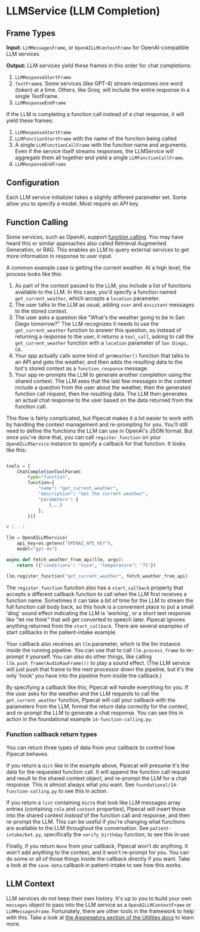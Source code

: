 # LLMService (LLM Completion)

## Frame Types

**Input:** `LLMMessagesFrame`, or `OpenAILLMContextFrame` for OpenAI-compatible LLM services

**Output:** LLM services yield these frames in this order for chat completions:

1. `LLMResponseStartFrame`
2. `TextFrame`s. Some services (like GPT-4) stream responses one word (token) at a time. Others, like Groq, will include the entire response in a single TextFrame.
3. `LLMResponseEndFrame`

If the LLM is completing a function call instead of a chat response, it will yield these frames:

1. `LLMResponseStartFrame`
2. `LLMFunctionStartFrame` with the name of the function being called
3. A single `LLMFunctionCallFrame` with the function name and arguments. Even if the service itself streams responses, the LLMService will aggregate them all together and yield a single `LLMFunctionCallFrame`.
4. `LLMResponseEndFrame`

## Configuration

Each LLM service initializer takes a slightly different parameter set. Some allow you to specify a model. Most require an API key.

## Function Calling

Some services, such as OpenAI, support [function calling](https://platform.openai.com/docs/guides/function-calling). You may have heard this or similar approaches also called Retrieval Augmented Generation, or RAG. This enables an LLM to query external services to get more information in response to user input.

A common example case is getting the current weather. At a high level, the process looks like this:

1. As part of the context passed to the LLM, you include a list of functions available to the LLM. In this case, you'd specify a function named `get_current_weather`, which accepts a `location` parameter.
2. The user talks to the LLM as usual, adding `user` and `assistant` messages to the stored context.
3. The user asks a question like "What's the weather going to be in San Diego tomorrow?" The LLM recognizes it needs to use the `get_current_weather` function to answer this question, so instead of returning a response to the user, it returns a `tool_call`, asking to call the `get_current_weather` function with a `location` parameter of `San Diego, CA`.
4. Your app actually calls some kind of `getWeather()` function that talks to an API and gets the weather, and then adds the resulting data to the bot's stored context as a `function_response` message.
5. Your app re-prompts the LLM to generate another completion using the shared context. The LLM sees that the last few messages in the context include a question from the user about the weather, then the generated function call request, then the resulting data. The LLM then generates an actual chat response to the user based on the data returned from the function call.

This flow is fairly complicated, but Pipecat makes it a lot easier to work with by handling the context management and re-prompting for you. You'll still need to define the functions the LLM can use in OpenAI's JSON format. But once you've done that, you can call `register_function` on your `OpenAILLMService` instance to specify a callback for that function. It looks like this:

```python

tools = [
    ChatCompletionToolParam(
        type="function",
        function={
            "name": "get_current_weather",
            "description": "Get the current weather",
            "parameters": {
                (...)
            },
        })]

# (...)

llm = OpenAILLMService(
    api_key=os.getenv("OPENAI_API_KEY"),
    model="gpt-4o")

async def fetch_weather_from_api(llm, args):
    return ({"conditions": "nice", "temperature": "75"})

llm.register_function("get_current_weather", fetch_weather_from_api)
```

The `register_function` function also has a `start_callback` property that accepts a different callback function to call when the LLM first receives a function name. Sometimes it can take a bit of time for the LLM to stream the full function call body back, so this hook is a convenient place to put a small 'ding' sound effect indicating the LLM is 'working', or a short text response like "let me think" that will get converted to speech later. Pipecat ignores anything returned from the `start_callback`. There are several examples of start callbacks in the patient-intake example.

Your callback also receives an `llm` parameter, which is the llm instance inside the running pipeline. You can use that to call `llm.process_frame` to re-prompt it yourself. You can also do other things, like calling `llm.push_frame(AudioRawFrame())` to play a sound effect. (The LLM service will just push that frame to the next processor down the pipeline, but it's the only 'hook' you have into the pipeline from inside the callback.)

By specifying a callback like this, Pipecat will handle everything for you. If the user asks for the weather and the LLM requests to call the `get_current_weather` function, Pipecat will call your callback with the parameters from the LLM, format the return data correctly for the context, and re-prompt the LLM to generate a chat response. You can see this in action in the foundational example `14-function-calling.py`.

### Function callback return types

You can return three types of data from your callback to control how Pipecat behaves.

If you return a `dict` like in the example above, Pipecat will presume it's the data for the requested function call. It will append the function call request and result to the shared context object, and re-prompt the LLM for a chat response. This is almost always what you want. See `foundational/14-function-calling.py` to see this in action.

If you return a `list` containing `dict`s that look like LLM messages array entries (containing `role` and `content` properties), Pipecat will insert those into the shared context _instead_ of the function call and response, and then re-prompt the LLM. This can be useful if you're changing what functions are available to the LLM throughout the conversation. See `patient-intake/bot.py`, specifically the `verify_birthday` function, to see this in use.

Finally, if you return `None` from your callback, Pipecat won't do anything. It won't add anything to the context, and it won't re-prompt for you. You can do some or all of those things inside the callback directly if you want. Take a look at the `save-data` callback in patient-intake to see how this works.

## LLM Context

LLM services do not keep their own history. It's up to you to build your own `messages` object to pass into the LLM service as a `OpenAILLMContextFrame` or `LLMMessagesFrame`. Fortunately, there are other tools in the framework to help with this. Take a look at [the Aggregators section of the Utilities docs](utilities#aggregators) to learn more.
